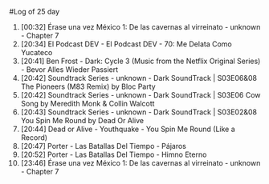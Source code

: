#Log of 25 day

1. [00:32] Érase una vez México 1: De las cavernas al virreinato - unknown - Chapter 7
1. [20:34] El Podcast DEV - El Podcast DEV - 70: Me Delata Como Yucateco
1. [20:41] Ben Frost - Dark: Cycle 3 (Music from the Netflix Original Series) - Bevor Alles Wieder Passiert
1. [20:42] Soundtrack Series - unknown - Dark SoundTrack | S03E06&08 The Pioneers (M83 Remix) by Bloc Party
1. [20:42] Soundtrack Series - unknown - Dark SoundTrack | S03E06 Cow Song by Meredith Monk & Collin Walcott
1. [20:43] Soundtrack Series - unknown - Dark SoundTrack | S03E02&08 You Spin Me Round by Dead Or Alive
1. [20:44] Dead or Alive - Youthquake - You Spin Me Round (Like a Record)
1. [20:47] Porter - Las Batallas Del Tiempo - Pájaros
1. [20:52] Porter - Las Batallas Del Tiempo - Himno Eterno
1. [23:46] Érase una vez México 1: De las cavernas al virreinato - unknown - Chapter 7
